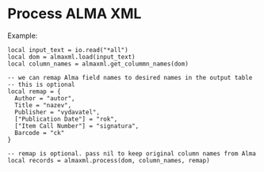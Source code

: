 # Process ALMA XML

Example: 

    local input_text = io.read("*all")
    local dom = almaxml.load(input_text)
    local column_names = almaxml.get_colummn_names(dom)
    
    -- we can remap Alma field names to desired names in the output table
    -- this is optional 
    local remap = {
      Author = "autor", 
      Title = "nazev", 
      Publisher = "vydavatel", 
      ["Publication Date"] = "rok", 
      ["Item Call Number"] = "signatura",
      Barcode = "ck"
    }
    
    -- remap is optional. pass nil to keep original column names from Alma
    local records = almaxml.process(dom, column_names, remap)
        

